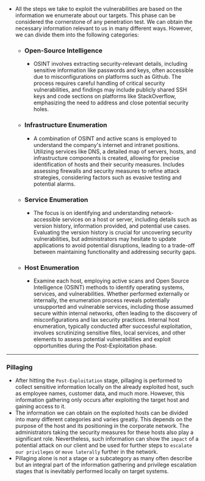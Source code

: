 * All the steps we take to exploit the vulnerabilities are based on the information we enumerate about our targets. This phase can be considered the cornerstone of any penetration test. We can obtain the necessary information relevant to us in many different ways. However, we can divide them into the following categories:
	- ### **Open-Source Intelligence**
		- OSINT involves extracting security-relevant details, including sensitive information like passwords and keys, often accessible due to misconfigurations on platforms such as Github. The process requires careful handling of critical security vulnerabilities, and findings may include publicly shared SSH keys and code sections on platforms like StackOverflow, emphasizing the need to address and close potential security holes.
	- ### **Infrastructure Enumeration**
		- A combination of OSINT and active scans is employed to understand the company's internet and intranet positions. Utilizing services like DNS, a detailed map of servers, hosts, and infrastructure components is created, allowing for precise identification of hosts and their security measures. Includes assessing firewalls and security measures to refine attack strategies, considering factors such as evasive testing and potential alarms. 
	- ### **Service Enumeration**
		- The focus is on identifying and understanding network-accessible services on a host or server, including details such as version history, information provided, and potential use cases. Evaluating the version history is crucial for uncovering security vulnerabilities, but administrators may hesitate to update applications to avoid potential disruptions, leading to a trade-off between maintaining functionality and addressing security gaps.
	- ### **Host Enumeration**
		- Examine each host, employing active scans and Open Source Intelligence (OSINT) methods to identify operating systems, services, and vulnerabilities. Whether performed externally or internally, the enumeration process reveals potentially unsupported and vulnerable services, including those assumed secure within internal networks, often leading to the discovery of misconfigurations and lax security practices. Internal host enumeration, typically conducted after successful exploitation, involves scrutinizing sensitive files, local services, and other elements to assess potential vulnerabilities and exploit opportunities during the Post-Exploitation phase.

---
### Pillaging

* After hitting the `Post-Exploitation` stage, pillaging is performed to collect sensitive information locally on the already exploited host, such as employee names, customer data, and much more. However, this information gathering only occurs after exploiting the target host and gaining access to it.
* The information we can obtain on the exploited hosts can be divided into many different categories and varies greatly. This depends on the purpose of the host and its positioning in the corporate network. The administrators taking the security measures for these hosts also play a significant role. Nevertheless, such information can show the `impact` of a potential attack on our client and be used for further steps to `escalate our privileges` or `move laterally` further in the network.
* Pillaging alone is not a stage or a subcategory as many often describe but an integral part of the information gathering and privilege escalation stages that is inevitably performed locally on target systems.

